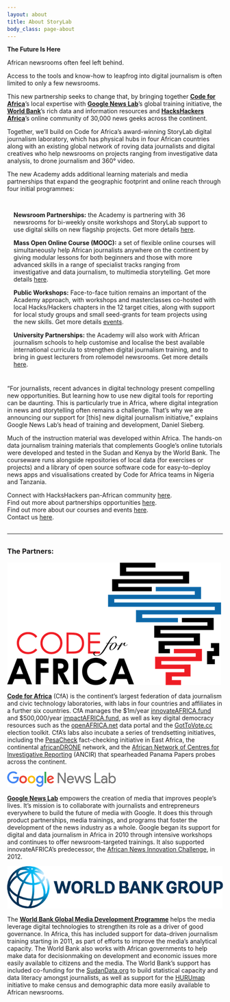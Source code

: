 ```yaml
---
layout: about
title: About StoryLab
body_class: page-about
---
```


**The Future Is Here**
 
African newsrooms often feel left behind.
 
Access to the tools and know-how to leapfrog into digital journalism is often limited to only a few newsrooms. 
 
This new partnership seeks to change that, by bringing together [**Code for Africa**](https://codeforafrica.org/)’s local expertise with [**Google News Lab**](http://newslab.withgoogle.com/)’s global training initiative, the [**World Bank**](http://worldbank.org/)’s rich data and information resources and [**HacksHackers Africa**](https://www.facebook.com/HacksHackersAfrica/)’s online community of 30,000 news geeks across the continent. 
 
Together, we’ll build on Code for Africa’s award-winning StoryLab digital journalism laboratory, which has physical hubs in four African countries along with an existing global network of roving data journalists and digital creatives who help newsrooms on projects ranging from investigative data analysis, to drone journalism and 360° video.
 
The new Academy adds additional learning materials and media partnerships that expand the geographic footprint and online reach through four initial programmes:


<div class="bg-info" style="padding: 15px 15px 10px; margin: 15px 0;">

<p><strong>Newsroom Partnerships:</strong> the Academy is partnering with 36 newsrooms for bi-weekly onsite workshops and StoryLab support to use digital skills on new flagship projects. Get more details <a href="/partners">here</a>.</p>
 
<p><strong>Mass Open Online Course (MOOC):</strong> a set of flexible online courses will simultaneously help African journalists anywhere on the continent by giving modular lessons for both beginners and those with more advanced skills in a range of specialist tracks ranging from investigative and data journalism, to multimedia storytelling. Get more details <a href="/courses">here</a>.</p>
 
<p><strong>Public Workshops:</strong> Face-to-face tuition remains an important of the Academy approach, with workshops and masterclasses co-hosted with local Hacks/Hackers chapters in the 12 target cities, along with support for local study groups and small seed-grants for team projects using the new skills.  Get more details <a href="/partners">events</a>.</p>
 
<p><strong>University Partnerships:</strong> the Academy will also work with African journalism schools to help customise and localise the best available international curricula to strengthen digital journalism training, and to bring in guest lecturers from rolemodel newsrooms. Get more details <a href="/partners">here</a>.</p>

</div>
 
 
“For journalists, recent advances in digital technology present compelling new opportunities. But learning how to use new digital tools for reporting can be daunting. This is particularly true in Africa, where digital integration in news and storytelling often remains a challenge. That’s why we are announcing our support for [this] new digital journalism initiative,” explains Google News Lab’s head of training and development, Daniel Sieberg.
 
Much of the instruction material was developed within Africa. The hands-on data journalism training materials that complements Google’s online tutorials were developed and tested in the Sudan and Kenya by the World Bank. The courseware runs alongside repositories of local data (for exercises or projects) and a library of open source software code for easy-to-deploy news apps and visualisations created by Code for Africa teams in Nigeria and Tanzania.
 
Connect with HacksHackers pan-African community [here](https://facebook.com/HacksHackersAfrica).  
Find out more about partnerships opportunities [here](/partners).  
Find out more about our courses and events [here](/courses).  
Contact us [here](/contact-us).  


<hr style="margin: 30px 0;" />


### The Partners:

![Code for Africa](/img/logos/powered-by/cfafrica.png)
  
[**Code for Africa**](https://codeforafrica.org/) (CfA) is the continent’s largest federation of data journalism and civic technology laboratories, with labs in four countries and affiliates in a further six countries. CfA manages the $1m/year [innovateAFRICA.fund](http://innovateafrica.fund) and $500,000/year [impactAFRICA.fund](http://impactafrica.fund), as well as key digital democracy resources such as the [openAFRICA.net](http://openafrica.net/) data portal and the [GotToVote.cc](http://gottovote.cc) election toolkit. CfA’s labs also incubate a series of trendsetting initiatives, including the [PesaCheck](https://pesacheck.org/) fact-checking initiative in East Africa, the continental [africanDRONE](http://africandrone.net/) network, and the [African Network of Centres for Investigative Reporting](http://investigativecenters.org/) (ANCIR) that spearheaded Panama Papers probes across the continent.

![Google NewsLab](/img/logos/powered-by/google.png)

[**Google News Lab**](https://newslab.withgoogle.com/) empowers the creation of media that improves people’s lives. It’s mission is to collaborate with journalists and entrepreneurs everywhere to build the future of media with Google. It does this through product partnerships, media trainings, and programs that foster the development of the news industry as a whole. Google began its support for digital and data journalism in Africa in 2010 through intensive workshops and continues to offer newsroom-targeted trainings. It also supported innovateAFRICA’s predecessor, the [African News Innovation Challenge](http://africannewschallenge.org/), in 2012.

![World Bank](/img/logos/powered-by/worldbank.png)

The [**World Bank Global Media Development Programme**](https://blogs.worldbank.org/category/tags/media-development) helps the media leverage digital technologies to strengthen its role as a driver of good governance. In Africa, this has included support for data-driven journalism training starting in 2011, as part of efforts to improve the media’s analytical capacity. The World Bank also works with African governments to help make data for decisionmaking on development and economic issues more easily available to citizens and the media. The World Bank’s support has included co-funding for the [SudanData.org](http://sudandata.org) to build statistical capacity and data literacy amongst journalists, as well as support for the [HURUmap](http://hurumap.org) initiative to make census and demographic data more easily available to African newsrooms.
